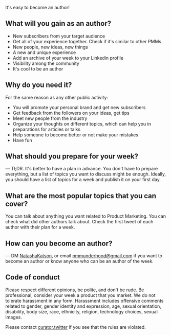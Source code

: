 It's easy to become an author!

## What will you gain as an author?

* New subscribers from your target audience
* Get all of your experience together. Check if it's similar to other PMMs
* New people, new ideas, new things
* A new and unique experience
* Add an archive of your week to your Linkedin profile
* Visibility among the community
* It's cool to be an author

## Why do you need it?

For the same reason as any other public activity:

- You will promote your personal brand and get new subscribers
- Get feedback from the followers on your ideas, get tips
- Meet new people from the industry
- Organize your thoughts on different topics, which can help you in preparations for articles or talks 
- Help someone to become better or not make your mistakes
- Have fun

## What should you prepare for your week?

— Tl;DR. It's better to have a plan in advance. You don't have to prepare everything, but a list of topics you want to discuss might be enough. 
Ideally, you should have a list of topics for a week and publish it on your first day.

## What are the most popular topics that you can cover?

You can talk about anything you want related to Product Marketing. You can check what did other authors talk about. Check the first tweet of each author with their plan for a week.

## How can you become an author?

— DM [NatashaKatson](https://twitter.com/natashakatson), or email 
[pmmunderhood@gmail.com](mailto:pmmunderhood@gmail.com) if you want to become an author or know anyone who can be an author of the week. 

## Code of conduct

Please respect different opinions, be polite, and don't be rude. Be professional; consider your week a product that you market.
We do not tolerate harassment in any form. Harassment includes offensive comments related to gender, gender identity and expression, 
age, sexual orientation, disability, body size, race, ethnicity, religion, technology choices, sexual images.

Please contact [curator.twitter](https://twitter.com/natashakatson) if 
you see that the rules are violated.

